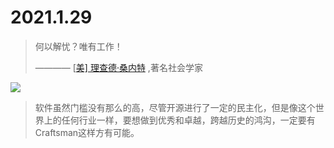 # 2021.1.29

> 何以解忧？唯有工作！
>
>   ———— [[美\] 理查德·桑内特](https://book.douban.com/author/338765/) ,著名社会学家

![](https://img3.doubanio.com/view/subject/l/public/s28270616.jpg)

> 软件虽然门槛没有那么的高，尽管开源进行了一定的民主化，但是像这个世界上的任何行业一样，要想做到优秀和卓越，跨越历史的鸿沟，一定要有Craftsman这样方有可能。

